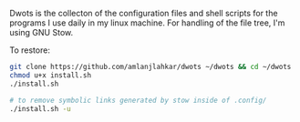 Dwots is the collecton of the configuration files and shell scripts
for the programs I use daily in my linux machine.
For handling of the file tree, I'm using GNU Stow.

To restore:
```bash
git clone https://github.com/amlanjlahkar/dwots ~/dwots && cd ~/dwots
chmod u+x install.sh
./install.sh

# to remove symbolic links generated by stow inside of .config/
./install.sh -u
```
